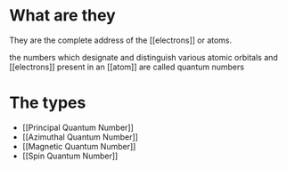 # What are they
They are the complete address of the [[electrons]] or atoms.

the numbers which designate and distinguish various atomic orbitals and [[electrons]] present in an [[atom]] are called quantum numbers

# The types
* [[Principal Quantum Number]]
* [[Azimuthal Quantum Number]]
* [[Magnetic Quantum Number]]
* [[Spin Quantum Number]]